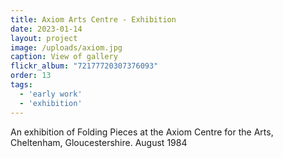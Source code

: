 ```yaml
---
title: Axiom Arts Centre - Exhibition
date: 2023-01-14
layout: project
image: /uploads/axiom.jpg
caption: View of gallery
flickr_album: "72177720307376093"
order: 13
tags:
  - 'early work'
  - 'exhibition'
---
```

An exhibition of Folding Pieces at the Axiom Centre for the Arts, Cheltenham, Gloucestershire. August 1984